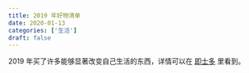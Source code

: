 ```yaml
---
title: 2019 年好物清单
date: 2020-01-13
categories: ['生活']
draft: false
---
```


2019 年买了许多能够显著改变自己生活的东西，详情可以在 [即士多](https://jstore.codefuture.top/store/5e01cf5945988500186a551e) 里看到。





